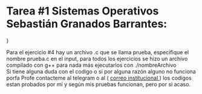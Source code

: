 <h1>Tarea #1 Sistemas Operativos Sebastián Granados Barrantes:</h1>}
<p>Para el ejercicio #4 hay un archivo .c que se llama prueba, especifique el nombre prueba.c en el input, para todos los ejercicios se hizo un archivo compilado con g++ para nada más ejecutarlos con ./nombreArchivo <br> Si tiene alguna duda con el codigo o si por alguna razón alguno no funciona porfa Profe contacteme al telegram o al ( <a href = "sebastian.granados.barrantes@est.una.ac.cr">correo institucional </a>) los codigos estan probados por mí y según mis pruebas funcionan, pero por si acaso. </p>
